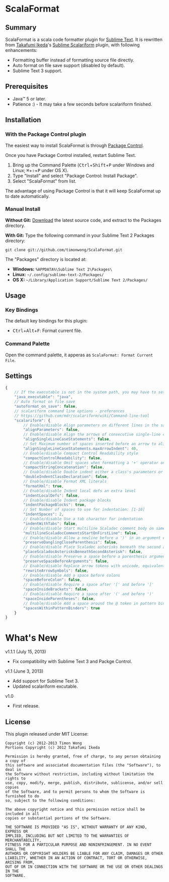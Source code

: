 ScalaFormat
============

Summary
-------

ScalaFormat is a scala code formatter plugin for [Sublime Text]. It is rewritten
from [Takafumi Ikeda]'s [Sublime Scalariform] plugin, with following enhancements:

* Formatting buffer instead of formatting source file directly.
* Auto format on file save support (disabled by default).
* Sublime Text 3 support.

[Sublime Text]: http://www.sublimetext.com/
[Takafumi Ikeda]: https://github.com/ikeike443
[Sublime Scalariform]: https://github.com/ikeike443/Sublime-Scalariform


Prerequisites
-------------

* Java™ 5 or later.
* Patience :) - It may take a few seconds before scalariform finished.


Installation
------------

### With the Package Control plugin

The easiest way to install ScalaFormat is through [Package Control].

[Package Control]: http://wbond.net/sublime_packages/package_control

Once you have Package Control installed, restart Sublime Text.

1. Bring up the Command Palette (<kbd>Ctrl</kbd>+<kbd>Shift</kbd>+<kbd>P</kbd>
   under Windows and Linux; <kbd>⌘</kbd>+<kbd>⇧</kbd>+<kbd>P</kbd> under OS X).
2. Type "Install" and select "Package Control: Install Package".
3. Select "ScalaFormat" from list.

The advantage of using Package Control is that it will keep ScalaFormat up to
date automatically.

### Manual Install

**Without Git:**
[Download](https://github.com/timonwong/ScalaFormat) the latest source code, and
extract to the Packages directory.

**With Git:**
Type the following command in your Sublime Text 2 Packages directory:

`git clone git://github.com/timonwong/ScalaFormat.git`

The "Packages" directory is located at:

* **Windows:**  `%APPDATA%\Sublime Text 2\Packages\`
* **Linux:**    `~/.config/sublime-text-2/Packages/`
* **OS X:**     `~/Library/Application Support/Sublime Text 2/Packages/`

Usage
-----

### Key Bindings

The default key bindings for this plugin:

* <kbd>Ctrl</kbd>+<kbd>Alt</kbd>+<kbd>F</kbd>: Format current file.

### Command Palette

Open the command palette, it apperas as `ScalaFormat: Format Current File`.

Settings
--------

```javascript
{
    // If the executable is not in the system path, you may have to set the java executable manually
    "java_executable": "java",
    // Auto format on file save
    "autoformat_on_save": false,
    // scalariform command line options - preferences
    // https://github.com/mdr/scalariform/wiki/Command-line-tool
    "scalariform": {
        // Enable/disable Align parameters on different lines in the same column
        "alignParameters": false,
        // Enable/disable Align the arrows of consecutive single-line case statements
        "alignSingleLineCaseStatements": false,
        // Set Maximum number of spaces inserted before an arrow to align case statements: [1-100]
        "alignSingleLineCaseStatements.maxArrowIndent": 40,
        // Enable/disable Compact Control Readability style
        "compactControlReadability": false,
        // Enable/disable Omit spaces when formatting a '+' operator on String literals
        "compactStringConcatenation": false,
        // Enable/disable Double indent either a class's parameters or its inheritance list
        "doubleIndentClassDeclaration": false,
        // Enable/disable Format XML literals
        "formatXml": true,
        // Enable/disable Indent local defs an extra level
        "indentLocalDefs": false,
        // Enable/disable Indent package blocks
        "indentPackageBlocks": true,
        // Set Number of spaces to use for indentation: [1-10]
        "indentSpaces": 2,
        // Enable/disable Use a tab character for indentation
        "indentWithTabs": false,
        // Enable/disable Start multiline Scaladoc comment body on same line as the opening '/**'
        "multilineScaladocCommentsStartOnFirstLine": false,
        // Enable/disable Allow a newline before a ')' in an argument expression
        "preserveDanglingCloseParenthesis": false,
        // Enable/disable Place Scaladoc asterisks beneath the second asterisk in the opening '/**', as opposed to the first
        "placeScaladocAsterisksBeneathSecondAsterisk": false,
        // Enable/disable Preserve a space before a parenthesis argument
        "preserveSpaceBeforeArguments": false,
        // Enable/disable Replace arrow tokens with unicode, equivalents: => with ⇒, and <- with ←
        "rewriteArrowSymbols": false,
        // Enable/disable Add a space before colons
        "spaceBeforeColon": false,
        // Enable/disable Require a space after '[' and before ']'
        "spaceInsideBrackets": false,
        // Enable/disable Require a space after '(' and before ')'
        "spaceInsideParentheses": false,
        // Enable/disable Add a space around the @ token in pattern binders
        "spacesWithinPatternBinders": true
    }
}
```

What's New
==========

v1.1.1 (July 15, 2013)

* Fix compatibility with Sublime Text 3 and Packge Control.

v1.1 (June 3, 2013)

* Add support for Sublime Text 3.
* Updated scalariform excutable.

v1.0

* First release.

License
-------

This plugin released under MIT License:

    Copyright (c) 2012-2013 Timon Wong
    Portions Copyright (c) 2012 Takafumi Ikeda

    Permission is hereby granted, free of charge, to any person obtaining a copy of
    this software and associated documentation files (the "Software"), to deal in
    the Software without restriction, including without limitation the rights to
    use, copy, modify, merge, publish, distribute, sublicense, and/or sell copies
    of the Software, and to permit persons to whom the Software is furnished to do
    so, subject to the following conditions:

    The above copyright notice and this permission notice shall be included in all
    copies or substantial portions of the Software.

    THE SOFTWARE IS PROVIDED "AS IS", WITHOUT WARRANTY OF ANY KIND, EXPRESS OR
    IMPLIED, INCLUDING BUT NOT LIMITED TO THE WARRANTIES OF MERCHANTABILITY,
    FITNESS FOR A PARTICULAR PURPOSE AND NONINFRINGEMENT. IN NO EVENT SHALL THE
    AUTHORS OR COPYRIGHT HOLDERS BE LIABLE FOR ANY CLAIM, DAMAGES OR OTHER
    LIABILITY, WHETHER IN AN ACTION OF CONTRACT, TORT OR OTHERWISE, ARISING FROM,
    OUT OF OR IN CONNECTION WITH THE SOFTWARE OR THE USE OR OTHER DEALINGS IN THE
    SOFTWARE.
